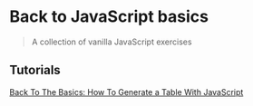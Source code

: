 # Back to JavaScript basics
> A collection of vanilla JavaScript exercises

## Tutorials

[Back To The Basics: How To Generate a Table With JavaScript](https://www.valentinog.com/blog/html-table/)